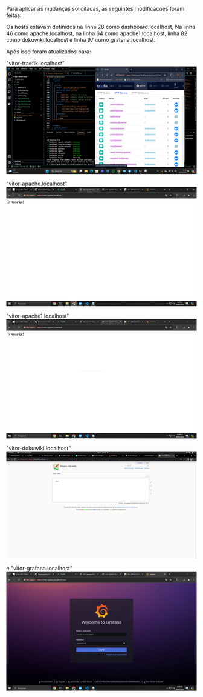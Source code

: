Para aplicar as mudanças solicitadas, as seguintes modificações foram feitas:

Os hosts estavam definidos na linha 28 como dashboard.localhost, 
Na linha 46 como apache.localhost,
na linha 64 como apache1.localhost, 
linha 82 como dokuwiki.localhost 
e linha 97 como grafana.localhost.

Após isso foram atualizados para:

"vitor-traefik.localhost"
![Testando o Traefik](doc/traefik.png) 

"vitor-apache.localhost"
![Testando o Apache](doc/apache.png) 

"vitor-apache1.localhost"
![Testando o Apache1](doc/apache1.png) 
  
"vitor-dokuwiki.localhost"
![Testando o DocuWiki](doc/docuWiki.png)
  
e "vitor-grafana.localhost"
![Testando o Grafana](doc/grafana.png)
